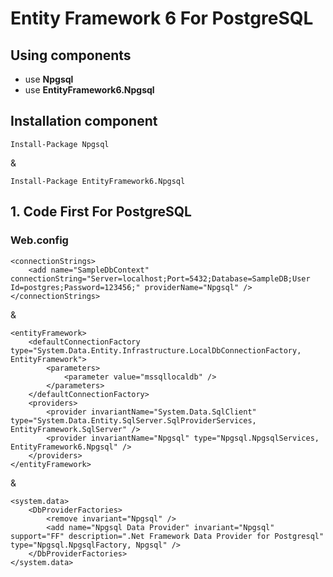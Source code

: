 # Entity Framework 6 For PostgreSQL

## Using components

* use **Npgsql**
* use **EntityFramework6.Npgsql**


## Installation component

	Install-Package Npgsql

&

	Install-Package EntityFramework6.Npgsql


## 1. Code First For PostgreSQL


### Web.config

	<connectionStrings>
        <add name="SampleDbContext" connectionString="Server=localhost;Port=5432;Database=SampleDB;User Id=postgres;Password=123456;" providerName="Npgsql" />
    </connectionStrings>

&

	<entityFramework>
        <defaultConnectionFactory type="System.Data.Entity.Infrastructure.LocalDbConnectionFactory, EntityFramework">
            <parameters>
                <parameter value="mssqllocaldb" />
            </parameters>
        </defaultConnectionFactory>
        <providers>
            <provider invariantName="System.Data.SqlClient" type="System.Data.Entity.SqlServer.SqlProviderServices, EntityFramework.SqlServer" />
            <provider invariantName="Npgsql" type="Npgsql.NpgsqlServices, EntityFramework6.Npgsql" />
        </providers>
    </entityFramework>

&

	<system.data>
        <DbProviderFactories>
            <remove invariant="Npgsql" />
            <add name="Npgsql Data Provider" invariant="Npgsql" support="FF" description=".Net Framework Data Provider for Postgresql" type="Npgsql.NpgsqlFactory, Npgsql" />
        </DbProviderFactories>
    </system.data>

